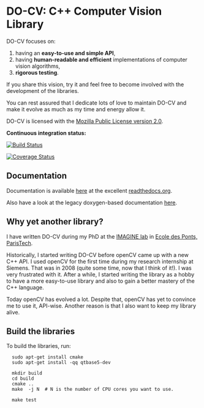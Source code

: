 DO-CV: C++ Computer Vision Library
==================================

DO-CV focuses on:

1. having an **easy-to-use and simple API**,
2. having **human-readable and efficient** implementations of computer vision
   algorithms,
3. **rigorous testing**.

If you share this vision, try it and feel free to become involved with the
development of the libraries.

You can rest assured that I dedicate lots of love to maintain DO-CV and make it
evolve as much as my time and energy allow it.

DO-CV is licensed with the [Mozilla Public License version
2.0](https://github.com/DO-CV/DO-CV/raw/master/COPYING.MPL2).

**Continuous integration status:**

[![Build
Status](https://travis-ci.org/DO-CV/DO-CV.png?branch=master)](https://travis-ci.org/DO-CV/DO-CV)

[![Coverage Status](https://img.shields.io/coveralls/DO-CV/DO-CV.svg)](https://coveralls.io/r/DO-CV/DO-CV?branch=develop)

Documentation
-------------

Documentation is available [here](http://do-cv.readthedocs.org/en/latest/) at
the excellent [readthedocs.org](https://readthedocs.org/).

Also have a look at the legacy doxygen-based documentation
[here](http://do-cv.github.io/DO-CV/).


Why yet another library?
------------------------

I have written DO-CV during my PhD at the [IMAGINE
lab](http://imagine.enpc.fr/) in [Ecole des Ponts,
ParisTech](http://www.enpc.fr).

Historically, I started writing DO-CV before openCV came up with a new C++ API.
I used openCV for the first time during my research internship at Siemens. That
was in 2008 (quite some time, now that I think of it!). I was very frustrated
with it. After a while, I started writing the library as a hobby to have a more
easy-to-use library and also to gain a better mastery of the C++ language.

Today openCV has evolved a lot. Despite that, openCV has yet to convince me to
use it, API-wise. Another reason is that I also want to keep my library alive.


Build the libraries
-------------------

To build the libraries, run:

```
  sudo apt-get install cmake
  sudo apt-get install -qq qtbase5-dev

  mkdir build
  cd build
  cmake ..
  make  -j N  # N is the number of CPU cores you want to use.

  make test
```

